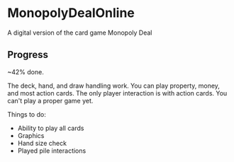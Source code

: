 # MonopolyDealOnline
A digital version of the card game Monopoly Deal

## Progress
~42% done.

The deck, hand, and draw handling work.
You can play property, money, and most action cards.
The only player interaction is with action cards.
You can't play a proper game yet.

Things to do:
- Ability to play all cards
- Graphics
- Hand size check
- Played pile interactions
